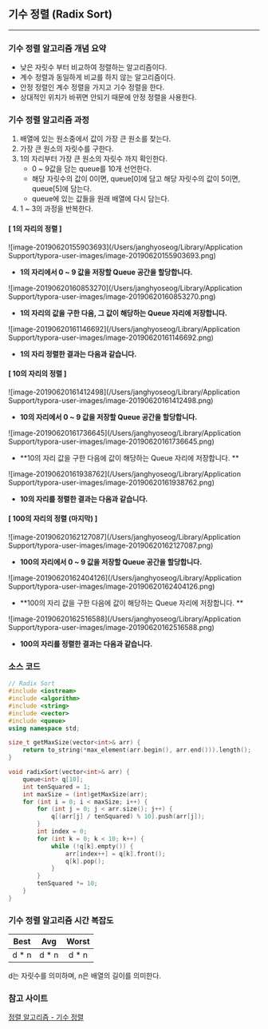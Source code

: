 ## 기수 정렬 (Radix Sort)

---

### 기수 정렬 알고리즘 개념 요약

* 낮은 자릿수 부터 비교하여 정렬하는 알고리즘이다.
* 계수 정렬과 동일하게 비교를 하지 않는 알고리즘이다.
* 안정 정렬인 계수 정렬을 가지고 기수 정렬을 한다.
* 상대적인 위치가 바뀌면 안되기 때문에 안정 정렬을 사용한다.



### 기수 정렬 알고리즘 과정

1. 배열에 있는 원소중에서 값이 가장 큰 원소를 찾는다.
2. 가장 큰 원소의 자릿수를 구한다.
3. 1의 자리부터 가장 큰 원소의 자릿수 까지 확인한다.
    - 0 ~ 9값을 담는 queue를 10개 선언한다.
    - 해당 자릿수의 값이 0이면, queue[0]에 담고 해당 자릿수의 값이 5이면, queue[5]에 담는다.
    - queue에 있는 값들을 원래 배열에 다시 담는다.
4. 1 ~ 3의 과정을 반복한다.



#### **[ 1의 자리의 정렬 ]**

![image-20190620155903693](/Users/janghyoseog/Library/Application Support/typora-user-images/image-20190620155903693.png)

* **1의 자리에서 0 ~ 9 값을 저장할 Queue 공간을 할당합니다.**

![image-20190620160853270](/Users/janghyoseog/Library/Application Support/typora-user-images/image-20190620160853270.png)

* **1의 자리의 값을 구한 다음, 그 값이 해당하는 Queue 자리에 저장합니다.**

![image-20190620161146692](/Users/janghyoseog/Library/Application Support/typora-user-images/image-20190620161146692.png)

* **1의 자리 정렬한 결과는 다음과 같습니다.**



#### **[ 10의 자리의 정렬 ]**

![image-20190620161412498](/Users/janghyoseog/Library/Application Support/typora-user-images/image-20190620161412498.png)

* **10의 자리에서 0 ~ 9 값을 저장할 Queue 공간을 할당합니다.**

![image-20190620161736645](/Users/janghyoseog/Library/Application Support/typora-user-images/image-20190620161736645.png)

* **10의 자리 값을 구한 다음에 값이 해당하는 Queue 자리에 저장합니다. **

![image-20190620161938762](/Users/janghyoseog/Library/Application Support/typora-user-images/image-20190620161938762.png)

* **10의 자리를 정렬한 결과는 다음과 같습니다.**



#### **[ 100의 자리의 정렬 (마지막) ]**

![image-20190620162127087](/Users/janghyoseog/Library/Application Support/typora-user-images/image-20190620162127087.png)

* **100의 자리에서 0 ~ 9 값을 저장할 Queue 공간을 할당합니다.**

![image-20190620162404126](/Users/janghyoseog/Library/Application Support/typora-user-images/image-20190620162404126.png)

* **100의 자리 값을 구한 다음에 값이 해당하는 Queue 자리에 저장합니다. **

![image-20190620162516588](/Users/janghyoseog/Library/Application Support/typora-user-images/image-20190620162516588.png)

* **100의 자리를 정렬한 결과는 다음과 같습니다.**



### 소스 코드
```c++
// Radix Sort
#include <iostream>
#include <algorithm>
#include <string>
#include <vector>
#include <queue>
using namespace std;

size_t getMaxSize(vector<int>& arr) {
    return to_string(*max_element(arr.begin(), arr.end())).length();
}

void radixSort(vector<int>& arr) {
    queue<int> q[10];
    int tenSquared = 1;
    int maxSize = (int)getMaxSize(arr);
    for (int i = 0; i < maxSize; i++) {
        for (int j = 0; j < arr.size(); j++) {
            q[(arr[j] / tenSquared) % 10].push(arr[j]);
        }
        int index = 0;
        for (int k = 0; k < 10; k++) {
            while (!q[k].empty()) {
                arr[index++] = q[k].front();
                q[k].pop();
            }
        }
        tenSquared *= 10;
    }
}
```



### 기수 정렬 알고리즘 시간 복잡도

| Best  |  Avg  |  Worst  |
| :----:| :---: | :-----: |
| d * n | d * n | d * n   |

d는 자릿수를 의미하며, n은 배열의 길이를 의미한다. 



### 참고 사이트
[정렬 알고리즘 - 기수 정렬](https://lktprogrammer.tistory.com/48)